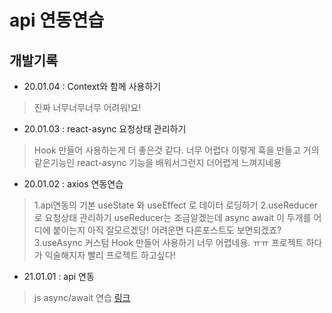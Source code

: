 # api 연동연습


## 개발기록
* 20.01.04 : Context와 함께 사용하기
> 진짜 너무너무너무 어려워!요!

* 20.01.03 : react-async 요청상태 관리하기
> Hook 만들어 사용하는게 더 좋은것 같다. 너무 어렵다 이렇게 훅을 만들고 거의 같은기능인 react-async 기능을 배워서그런지 더어렵게 느껴지네용

* 20.01.02 : axios 연동연습 
> 1.api연동의 기본
> useState 와 useEffect 로 데이터 로딩하기
> 2.useReducer 로 요청상태 관리하기 
> useReducer는 조금알겠는데 async await 이 두개를 어디에 붙이는지 아직 잘모르겠당! 어려운면 다른포스트도 보면되겠죠?
> 3.useAsync 커스텀 Hook 만들어 사용하기
> 너무 어렵네용. ㅠㅠ 프로젝트 하다가 익술해지자 빨리 프로젝트 하고싶다!

* 21.01.01 : api 연동
> js  async/await 연습 [링크](https://codesandbox.io/s/async-await-88zc9)
